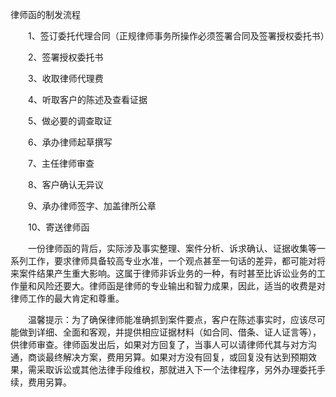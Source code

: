 律师函的制发流程



　　1、签订委托代理合同（正规律师事务所操作必须签署合同及签署授权委托书）



　　2、签署授权委托书



　　3、收取律师代理费



　　4、听取客户的陈述及查看证据



　　5、做必要的调查取证



　　6、承办律师起草撰写



　　7、主任律师审查



　　8、客户确认无异议



　　9、承办律师签字、加盖律所公章



　　10、寄送律师函



　　一份律师函的背后，实际涉及事实整理、案件分析、诉求确认、证据收集等一系列工作，要求律师具备较高专业水准，一个观点甚至一句话的差异，都可能对将来案件结果产生重大影响。这属于律师非诉业务的一种，有时甚至比诉讼业务的工作量和风险还要大。律师函是律师的专业输出和智力成果，因此，适当的收费是对律师工作的最大肯定和尊重。



　　温馨提示：为了确保律师能准确抓到案件要点，客户在陈述事实时，应该尽可能做到详细、全面和客观，并提供相应证据材料（如合同、借条、证人证言等），供律师审查。律师函发出后，如果对方回复了，当事人可以请律师代其与对方沟通，商谈最终解决方案，费用另算。如果对方没有回复，或回复没有达到预期效果，需采取诉讼或其他法律手段维权，那就进入下一个法律程序，另外办理委托手续，费用另算。

